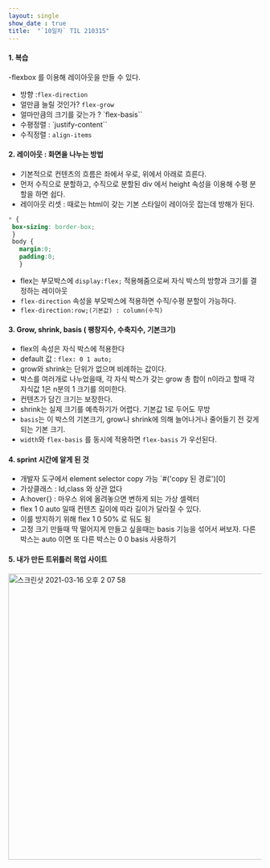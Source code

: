 ```yaml
---
layout: single
show_date : true
title:  "`10일차` TIL 210315"
---
```


#### 1. 복습
-flexbox 를 이용해 레이아웃을 만들 수 있다.
  * 방향 :`flex-direction `
  * 얼만큼 늘릴 것인가? `flex-grow`
  * 얼마만큼의 크기를 갖는가 ? `flex-basis``
  * 수평정렬 : `justify-content``
  * 수직정렬 : `align-items`

#### 2. 레이아웃 : 화면을 나누는 방법
- 기본적으로 컨텐츠의 흐름은 좌에서 우로, 위에서 아래로 흐른다.
- 먼저 수직으로 분할하고, 수직으로 분할된 div 에서 height 속성을 이용해 수평 분할을 하면 쉽다.
- 레이아웃 리셋 : 때로는 html이 갖는 기본 스타일이 레이아웃 잡는데 방해가 된다.
```css
* {
 box-sizing: border-box;
 }
 body {
   margin:0;
   padding:0;
   }
```

- flex는 부모박스에 `display:flex;` 적용해줌으로써 자식 박스의 방향과 크기를 결정하는 레이아웃
- `flex-direction` 속성을 부모박스에 적용하면 수직/수평 분할이 가능하다.
- `flex-direction:row;(기본값) : column(수직)`


#### 3. Grow, shrink, basis ( 팽창지수, 수축지수, 기본크기)
- flex의 속성은 자식 박스에 적용한다
- default 값 : `flex: 0 1 auto;`
- grow와 shrink는 단위가 없으며 비례하는 값이다.
- 박스를 여러개로 나누었을때, 각 자식 박스가 갖는 grow 총 합이 n이라고 할때 각 자식값 1은 n분의 1 크기를 의미한다.
- 컨텐츠가 담긴 크기는 보장한다.
- shrink는 실제 크기를 예측하기가 어렵다. 기본값 1로 두어도 무방
- `basis`는 이 박스의 기본크기, grow나 shrink에 의해 늘어나거나 줄어들기 전 갖게되는 기본 크기.
- `width`와 `flex-basis` 를 동시에 적용하면 `flex-basis` 가 우선된다.

#### 4. sprint 시간에 알게 된 것
- 개발자 도구에서 element selector copy 가능 `#('copy 된 경로')[0]
- 가상클래스 : Id,class 와 상관 없다
- A:hover{} : 마우스 위에 올려놓으면 변하게 되는 가상 셀렉터
- flex 1 0 auto 일때 컨텐츠 길이에 따라 길이가 달라질 수 있다.
- 이를 방지하기 위해 flex 1 0 50% 로 둬도 됨
- 고정 크기 만들때 딱 떨어지게 만들고 싶을때는 basis 기능을 섞어서 써보자. 다른 박스는 auto 이면 또 다른 박스는 0 0 basis 사용하기


#### 5. 내가 만든 트위틀러 목업 사이트
<img width="568" alt="스크린샷 2021-03-16 오후 2 07 58" src="https://user-images.githubusercontent.com/79474304/111258824-165bd980-8661-11eb-8c6b-0587f1df23c4.png">

